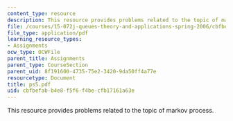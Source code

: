 ```yaml
---
content_type: resource
description: This resource provides problems related to the topic of markov process.
file: /courses/15-072j-queues-theory-and-applications-spring-2006/cbfbefabb4e8f5f6f4becfb17161a63e_ps5.pdf
file_type: application/pdf
learning_resource_types:
- Assignments
ocw_type: OCWFile
parent_title: Assignments
parent_type: CourseSection
parent_uid: 8f191600-4735-75e2-3420-9da50ff4a77e
resourcetype: Document
title: ps5.pdf
uid: cbfbefab-b4e8-f5f6-f4be-cfb17161a63e
---
```

This resource provides problems related to the topic of markov process.

